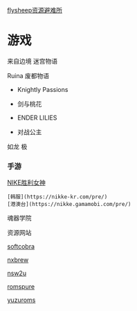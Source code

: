 
[flysheep资源避难所](http://flysheep.ysepan.com/)

# 游戏

来自边境
迷宫物语

Ruina 废都物语


- Knightly Passions
- 剑与桃花
- ENDER LILIES

- 对战公主

如龙 极


### 手游

[NIKE胜利女神](https://nikke-en.com/pre/)

	[韩服](https://nikke-kr.com/pre/)
	[港澳台](https://nikke.gamamobi.com/pre/)


魂器学院

资源网站

[softcobra](https://softcobra.com/)

[nxbrew](https://nxbrew.com/)

[nsw2u](https://nsw2u.com/)

[romspure](https://romspure.cc/roms/switch)

[yuzuroms](http://www.yuzuroms.tk/)

